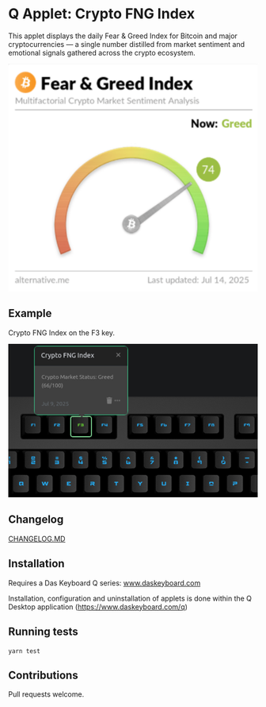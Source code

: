 # Q Applet: Crypto FNG Index

This applet displays the daily Fear & Greed Index for Bitcoin and major cryptocurrencies — a single number distilled from market sentiment and emotional signals gathered across the crypto ecosystem.

![Crypto FNG Speedometer](assets/speedometer.png "Crypto FNG Speedometer")

## Example

Crypto FNG Index on the F3 key.

![Crypto FNG Index on a Das Keyboard Q](assets/image.png "Q Crypto FNG Index")

## Changelog

[CHANGELOG.MD](CHANGELOG.md)

## Installation

Requires a Das Keyboard Q series: www.daskeyboard.com

Installation, configuration and uninstallation of applets is done within
the Q Desktop application (<https://www.daskeyboard.com/q>)

## Running tests

    yarn test

## Contributions

Pull requests welcome.
